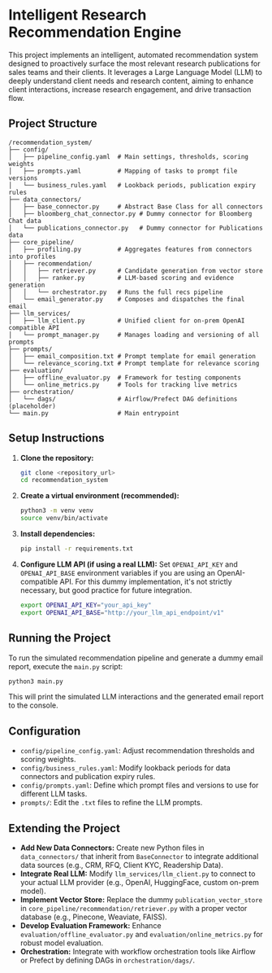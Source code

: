 # Intelligent Research Recommendation Engine

This project implements an intelligent, automated recommendation system designed to proactively surface the most relevant research publications for sales teams and their clients. It leverages a Large Language Model (LLM) to deeply understand client needs and research content, aiming to enhance client interactions, increase research engagement, and drive transaction flow.

## Project Structure

```
/recommendation_system/
├── config/
│   ├── pipeline_config.yaml  # Main settings, thresholds, scoring weights
│   ├── prompts.yaml          # Mapping of tasks to prompt file versions
│   └── business_rules.yaml   # Lookback periods, publication expiry rules
├── data_connectors/
│   ├── base_connector.py     # Abstract Base Class for all connectors
│   ├── bloomberg_chat_connector.py # Dummy connector for Bloomberg Chat data
│   └── publications_connector.py   # Dummy connector for Publications data
├── core_pipeline/
│   ├── profiling.py          # Aggregates features from connectors into profiles
│   ├── recommendation/
│   │   ├── retriever.py      # Candidate generation from vector store
│   │   ├── ranker.py         # LLM-based scoring and evidence generation
│   │   └── orchestrator.py   # Runs the full recs pipeline
│   └── email_generator.py    # Composes and dispatches the final email
├── llm_services/
│   ├── llm_client.py         # Unified client for on-prem OpenAI compatible API
│   └── prompt_manager.py     # Manages loading and versioning of all prompts
├── prompts/
│   ├── email_composition.txt # Prompt template for email generation
│   └── relevance_scoring.txt # Prompt template for relevance scoring
├── evaluation/
│   ├── offline_evaluator.py  # Framework for testing components
│   └── online_metrics.py     # Tools for tracking live metrics
├── orchestration/
│   └── dags/                 # Airflow/Prefect DAG definitions (placeholder)
└── main.py                   # Main entrypoint
```

## Setup Instructions

1.  **Clone the repository:**
    ```bash
    git clone <repository_url>
    cd recommendation_system
    ```

2.  **Create a virtual environment (recommended):**
    ```bash
    python3 -m venv venv
    source venv/bin/activate
    ```

3.  **Install dependencies:**
    ```bash
    pip install -r requirements.txt
    ```

4.  **Configure LLM API (if using a real LLM):**
    Set `OPENAI_API_KEY` and `OPENAI_API_BASE` environment variables if you are using an OpenAI-compatible API. For this dummy implementation, it's not strictly necessary, but good practice for future integration.

    ```bash
    export OPENAI_API_KEY="your_api_key"
    export OPENAI_API_BASE="http://your_llm_api_endpoint/v1"
    ```

## Running the Project

To run the simulated recommendation pipeline and generate a dummy email report, execute the `main.py` script:

```bash
python3 main.py
```

This will print the simulated LLM interactions and the generated email report to the console.

## Configuration

-   `config/pipeline_config.yaml`: Adjust recommendation thresholds and scoring weights.
-   `config/business_rules.yaml`: Modify lookback periods for data connectors and publication expiry rules.
-   `config/prompts.yaml`: Define which prompt files and versions to use for different LLM tasks.
-   `prompts/`: Edit the `.txt` files to refine the LLM prompts.

## Extending the Project

-   **Add New Data Connectors:** Create new Python files in `data_connectors/` that inherit from `BaseConnector` to integrate additional data sources (e.g., CRM, RFQ, Client KYC, Readership Data).
-   **Integrate Real LLM:** Modify `llm_services/llm_client.py` to connect to your actual LLM provider (e.g., OpenAI, HuggingFace, custom on-prem model).
-   **Implement Vector Store:** Replace the dummy `publication_vector_store` in `core_pipeline/recommendation/retriever.py` with a proper vector database (e.g., Pinecone, Weaviate, FAISS).
-   **Develop Evaluation Framework:** Enhance `evaluation/offline_evaluator.py` and `evaluation/online_metrics.py` for robust model evaluation.
-   **Orchestration:** Integrate with workflow orchestration tools like Airflow or Prefect by defining DAGs in `orchestration/dags/`.


